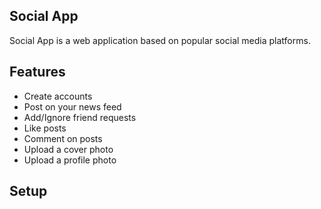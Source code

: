 ## Social App

Social App is a web application based on popular social media platforms.


## Features

- Create accounts
- Post on your news feed
- Add/Ignore friend requests
- Like posts
- Comment on posts
- Upload a cover photo
- Upload a profile photo

## Setup
